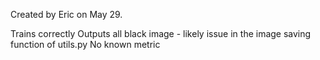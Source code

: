 Created by Eric on May 29. 

Trains correctly
Outputs all black image - likely issue in the image saving function of utils.py
No known metric
